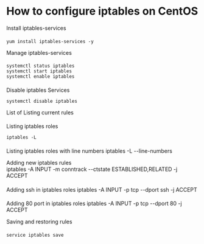 # How to configure iptables on CentOS
Install iptables-services
####
    yum install iptables-services -y
Manage iptables-services
####
    systemctl status iptables
    systemctl start iptables
    systemctl enable iptables
####
Disable iptables Services

    systemctl disable iptables
    
List of Listing current rules
####
Listing iptables roles

    iptables -L
####
Listing iptables roles with line numbers
    iptables -L --line-numbers

Adding new iptables rules <br>
iptables -A INPUT -m conntrack --ctstate ESTABLISHED,RELATED -j ACCEPT
####
Adding ssh in iptables roles
    iptables -A INPUT -p tcp --dport ssh -j ACCEPT
####
Adding 80 port in iptables roles
    iptables -A INPUT -p tcp --dport 80 -j ACCEPT

Saving and restoring rules
####
    service iptables save
